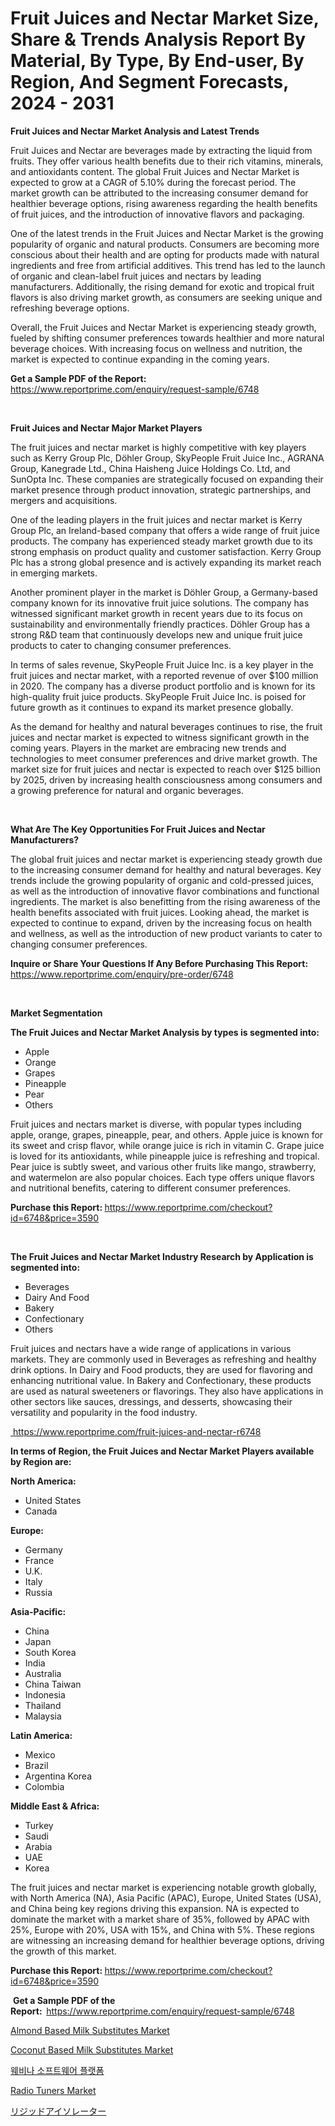 <p><h1>Fruit Juices and Nectar Market Size, Share & Trends Analysis Report By Material, By Type, By End-user, By Region, And Segment Forecasts, 2024 - 2031</h1></p><p><strong>Fruit Juices and Nectar Market Analysis and Latest Trends</strong></p>
<p><p>Fruit Juices and Nectar are beverages made by extracting the liquid from fruits. They offer various health benefits due to their rich vitamins, minerals, and antioxidants content. The global Fruit Juices and Nectar Market is expected to grow at a CAGR of 5.10% during the forecast period. The market growth can be attributed to the increasing consumer demand for healthier beverage options, rising awareness regarding the health benefits of fruit juices, and the introduction of innovative flavors and packaging.</p><p>One of the latest trends in the Fruit Juices and Nectar Market is the growing popularity of organic and natural products. Consumers are becoming more conscious about their health and are opting for products made with natural ingredients and free from artificial additives. This trend has led to the launch of organic and clean-label fruit juices and nectars by leading manufacturers. Additionally, the rising demand for exotic and tropical fruit flavors is also driving market growth, as consumers are seeking unique and refreshing beverage options.</p><p>Overall, the Fruit Juices and Nectar Market is experiencing steady growth, fueled by shifting consumer preferences towards healthier and more natural beverage choices. With increasing focus on wellness and nutrition, the market is expected to continue expanding in the coming years.</p></p>
<p><strong>Get a Sample PDF of the Report:&nbsp;</strong> <a href="https://www.reportprime.com/enquiry/request-sample/6748">https://www.reportprime.com/enquiry/request-sample/6748</a></p>
<p>&nbsp;</p>
<p><strong>Fruit Juices and Nectar Major Market Players</strong></p>
<p><p>The fruit juices and nectar market is highly competitive with key players such as Kerry Group Plc, Döhler Group, SkyPeople Fruit Juice Inc., AGRANA Group, Kanegrade Ltd., China Haisheng Juice Holdings Co. Ltd, and SunOpta Inc. These companies are strategically focused on expanding their market presence through product innovation, strategic partnerships, and mergers and acquisitions.</p><p>One of the leading players in the fruit juices and nectar market is Kerry Group Plc, an Ireland-based company that offers a wide range of fruit juice products. The company has experienced steady market growth due to its strong emphasis on product quality and customer satisfaction. Kerry Group Plc has a strong global presence and is actively expanding its market reach in emerging markets.</p><p>Another prominent player in the market is Döhler Group, a Germany-based company known for its innovative fruit juice solutions. The company has witnessed significant market growth in recent years due to its focus on sustainability and environmentally friendly practices. Döhler Group has a strong R&D team that continuously develops new and unique fruit juice products to cater to changing consumer preferences.</p><p>In terms of sales revenue, SkyPeople Fruit Juice Inc. is a key player in the fruit juices and nectar market, with a reported revenue of over $100 million in 2020. The company has a diverse product portfolio and is known for its high-quality fruit juice products. SkyPeople Fruit Juice Inc. is poised for future growth as it continues to expand its market presence globally.</p><p>As the demand for healthy and natural beverages continues to rise, the fruit juices and nectar market is expected to witness significant growth in the coming years. Players in the market are embracing new trends and technologies to meet consumer preferences and drive market growth. The market size for fruit juices and nectar is expected to reach over $125 billion by 2025, driven by increasing health consciousness among consumers and a growing preference for natural and organic beverages.</p></p>
<p>&nbsp;</p>
<p><strong>What Are The Key Opportunities For Fruit Juices and Nectar Manufacturers?</strong></p>
<p><p>The global fruit juices and nectar market is experiencing steady growth due to the increasing consumer demand for healthy and natural beverages. Key trends include the growing popularity of organic and cold-pressed juices, as well as the introduction of innovative flavor combinations and functional ingredients. The market is also benefitting from the rising awareness of the health benefits associated with fruit juices. Looking ahead, the market is expected to continue to expand, driven by the increasing focus on health and wellness, as well as the introduction of new product variants to cater to changing consumer preferences.</p></p>
<p><strong>Inquire or Share Your Questions If Any Before Purchasing This Report:</strong> <a href="https://www.reportprime.com/enquiry/pre-order/6748">https://www.reportprime.com/enquiry/pre-order/6748</a></p>
<p>&nbsp;</p>
<p><strong>Market Segmentation</strong></p>
<p><strong>The Fruit Juices and Nectar Market Analysis by types is segmented into:</strong></p>
<p><ul><li>Apple</li><li>Orange</li><li>Grapes</li><li>Pineapple</li><li>Pear</li><li>Others</li></ul></p>
<p><p>Fruit juices and nectars market is diverse, with popular types including apple, orange, grapes, pineapple, pear, and others. Apple juice is known for its sweet and crisp flavor, while orange juice is rich in vitamin C. Grape juice is loved for its antioxidants, while pineapple juice is refreshing and tropical. Pear juice is subtly sweet, and various other fruits like mango, strawberry, and watermelon are also popular choices. Each type offers unique flavors and nutritional benefits, catering to different consumer preferences.</p></p>
<p><strong>Purchase this Report:&nbsp;</strong><a href="https://www.reportprime.com/checkout?id=6748&price=3590">https://www.reportprime.com/checkout?id=6748&price=3590</a></p>
<p>&nbsp;</p>
<p><strong>The Fruit Juices and Nectar Market Industry Research by Application is segmented into:</strong></p>
<p><ul><li>Beverages</li><li>Dairy And Food</li><li>Bakery</li><li>Confectionary</li><li>Others</li></ul></p>
<p><p>Fruit juices and nectars have a wide range of applications in various markets. They are commonly used in Beverages as refreshing and healthy drink options. In Dairy and Food products, they are used for flavoring and enhancing nutritional value. In Bakery and Confectionary, these products are used as natural sweeteners or flavorings. They also have applications in other sectors like sauces, dressings, and desserts, showcasing their versatility and popularity in the food industry.</p></p>
<p><a href="https://www.reportprime.com/fruit-juices-and-nectar-r6748">&nbsp;https://www.reportprime.com/fruit-juices-and-nectar-r6748</a></p>
<p><strong>In terms of Region, the Fruit Juices and Nectar Market Players available by Region are:</strong></p>
<p>
    <p> <strong> North America: </strong>
        <ul>
            <li>United States</li>
            <li>Canada</li>
        </ul>
        </p> 
    <p> <strong> Europe: </strong>
        <ul>
            <li>Germany</li>
            <li>France</li>
            <li>U.K.</li>
            <li>Italy</li>
            <li>Russia</li>
        </ul>
        </p> 
    <p> <strong> Asia-Pacific: </strong>
        <ul>
            <li>China</li>
            <li>Japan</li>
            <li>South Korea</li>
            <li>India</li>
            <li>Australia</li>
            <li>China Taiwan</li>
            <li>Indonesia</li>
            <li>Thailand</li>
            <li>Malaysia</li>
        </ul>
        </p> 
    <p> <strong> Latin America: </strong>
        <ul>
            <li>Mexico</li>
            <li>Brazil</li>
            <li>Argentina Korea</li>
            <li>Colombia</li>
        </ul>
        </p> 
    <p> <strong> Middle East & Africa: </strong>
        <ul>
            <li>Turkey</li>
            <li>Saudi</li>
            <li>Arabia</li>
            <li>UAE</li>
            <li>Korea</li>
        </ul>
    </p>
    </p>
<p><p>The fruit juices and nectar market is experiencing notable growth globally, with North America (NA), Asia Pacific (APAC), Europe, United States (USA), and China being key regions driving this expansion. NA is expected to dominate the market with a market share of 35%, followed by APAC with 25%, Europe with 20%, USA with 15%, and China with 5%. These regions are witnessing an increasing demand for healthier beverage options, driving the growth of this market.</p></p>
<p><strong>Purchase this Report: </strong><a href="https://www.reportprime.com/checkout?id=6748&price=3590">https://www.reportprime.com/checkout?id=6748&price=3590</a></p>
<p>&nbsp;<strong>Get a Sample PDF of the Report:&nbsp;&nbsp;</strong><a href="https://www.reportprime.com/enquiry/request-sample/6748">https://www.reportprime.com/enquiry/request-sample/6748</a></p>
<p><strong></strong></p>
<p><p><a href="https://github.com/cameroneffertz/Market-Research-Report-List-1/blob/main/almond-based-milk-substitutes-market.md">Almond Based Milk Substitutes Market</a></p><p><a href="https://github.com/mbisetmhermsr/Market-Research-Report-List-2/blob/main/coconut-based-milk-substitutes-market.md">Coconut Based Milk Substitutes Market</a></p><p><a href="https://github.com/TrevorKruvalis5678/Market-Research-Report-List-1/blob/main/575649371752.md">웨비나 소프트웨어 플랫폼</a></p><p><a href="https://issuu.com/reportprime-2/docs/radio-tuners-market-size-2030.pptx">Radio Tuners Market</a></p><p><a href="https://github.com/vtbvgl20191192/Market-Research-Report-List-2/blob/main/824116775522.md">リジッドアイソレーター</a></p></p>